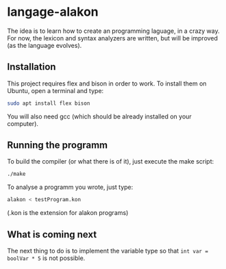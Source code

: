 # langage-alakon
The idea is to learn how to create an programming laguage, in a crazy way.
For now, the lexicon and syntax analyzers are written, but will be improved (as the language evolves).

## Installation
This project requires flex and bison in order to work.
To install them on Ubuntu, open a terminal and type:
```bash
sudo apt install flex bison
```
You will also need gcc (which should be already installed on your computer).

## Running the programm
To build the compiler (or what there is of it), just execute the make script:
```bash
./make
```
To analyse a programm you wrote, just type:
```bash
alakon < testProgram.kon
```
(.kon is the extension for alakon programs)

## What is coming next
The next thing to do is to implement the variable type so that `int var = boolVar * 5` is not possible.
